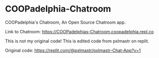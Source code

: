 # COOPadelphia-Chatroom
COOPadelphia's Chatroom, An Open Source Chatroom app.


Link to Chatroom: https://COOPadelphias-Chatroom.coopadelphia.repl.co


This is not my original code! This is edited code from pxlmastr on replit.

Original code: https://replit.com/@pxlmastr/pxlmastr-Chat-App?v=1
